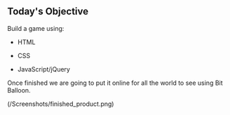 ## Today's Objective

 Build a game using:

 * HTML

 * CSS

 * JavaScript/jQuery

 Once finished we are going to put it online for all the world to see using
 Bit Balloon.

 (/Screenshots/finished_product.png)
